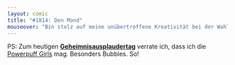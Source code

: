```yaml
---
layout: comic
title: "#1814: Den Mond"
mouseover: "Bin stolz auf meine unübertroffene Kreativität bei der Wahl des heutigen Comictitels im Vergleich zum gestrigen."
---
```


PS: 
Zum heutigen <a href="http://www.fonflatter.de/kalender"><strong>Geheimnisausplaudertag</strong></a> verrate ich, dass ich die <a href="http://www.cartoonnetwork.com/tv_shows/ppg/index.html">Powerpuff Girls</a> mag. Besonders Bubbles. So!
